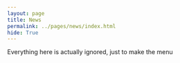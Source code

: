 ```yaml
---
layout: page
title: News
permalink: ../pages/news/index.html
hide: True
---
```


Everything here is actually ignored, just to make the menu